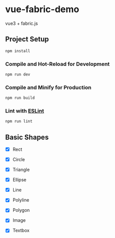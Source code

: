 # vue-fabric-demo

vue3 + fabric.js

## Project Setup

```sh
npm install
```

### Compile and Hot-Reload for Development

```sh
npm run dev
```

### Compile and Minify for Production

```sh
npm run build
```

### Lint with [ESLint](https://eslint.org/)

```sh
npm run lint
```

## Basic Shapes
- [x] Rect
- [x] Circle
- [x] Triangle
- [x] Ellipse
- [x] Line
- [x] Polyline
- [x] Polygon
- [x] Image
- [x] Textbox

